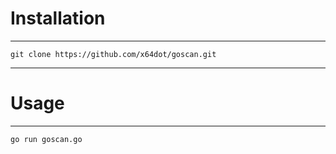 # Installation
----
```
git clone https://github.com/x64dot/goscan.git 
```
----

# Usage
----
```
go run goscan.go
```


